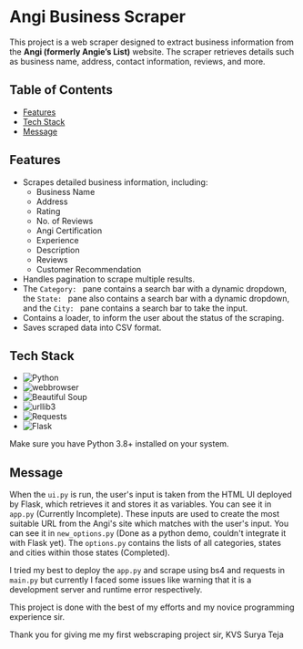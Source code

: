# Angi Business Scraper

This project is a web scraper designed to extract business information from the **Angi (formerly Angie’s List)** website. The scraper retrieves details such as business name, address, contact information, reviews, and more.

## Table of Contents
- [Features](#features)
- [Tech Stack](#tech_stack)
- [Message](#message)
  
## Features
- Scrapes detailed business information, including:
  - Business Name
  - Address
  - Rating
  - No. of Reviews
  - Angi Certification
  - Experience
  - Description
  - Reviews
  - Customer Recommendation
- Handles pagination to scrape multiple results.
- The `Category: ` pane contains a search bar with a dynamic dropdown, the `State: ` pane also contains a search bar with a dynamic dropdown, and the `City: ` pane contains a search bar to take the input.
- Contains a loader, to inform the user about the status of the scraping.
- Saves scraped data into CSV format.

## Tech Stack
- ![Python](https://img.shields.io/badge/Python-3776AB?style=for-the-badge&logo=python&logoColor=white)
- ![webbrowser](https://img.shields.io/badge/webbrowser-library-blue)
- ![Beautiful Soup](https://img.shields.io/badge/Beautiful%20Soup-darkgreen?style=for-the-badge)
- ![urllib3](https://img.shields.io/badge/urllib3-library-green)
- ![Requests](https://img.shields.io/badge/Requests-005A9C?style=for-the-badge&logo=python&logoColor=white)
- ![Flask](https://img.shields.io/badge/Flask-framework-red)
  
Make sure you have Python 3.8+ installed on your system.

## Message
When the `ui.py` is run, the user's input is taken from the HTML UI deployed by Flask, which retrieves it and stores it as variables. You can see it in `app.py` (Currently Incomplete). These inputs are used to create the most suitable URL from the Angi's site which matches with the user's input. You can see it in `new_options.py` (Done as a python demo, couldn't integrate it with Flask yet). The `options.py` contains the lists of all categories, states and cities within those states (Completed). 

I tried my best to deploy the `app.py` and scrape using bs4 and requests in `main.py` but currently I faced some issues like warning that it is a development server and runtime error respectively.

This project is done with the best of my efforts and my novice programming experience sir. 

Thank you for giving me my first webscraping project sir,
KVS Surya Teja
